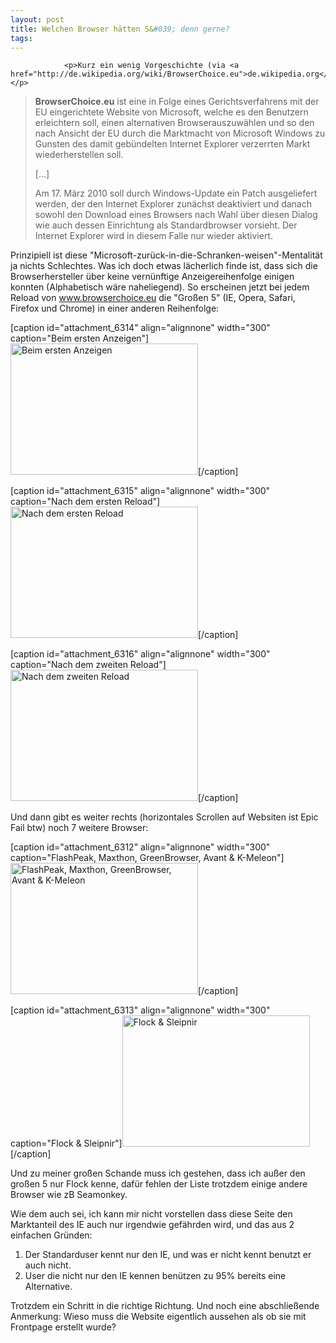 ```yaml
---
layout: post
title: Welchen Browser hätten S&#039; denn gerne?
tags:
---
```



                <p>Kurz ein wenig Vorgeschichte (via <a href="http://de.wikipedia.org/wiki/BrowserChoice.eu">de.wikipedia.org</a>)</p>
<blockquote><strong>BrowserChoice.eu</strong> ist eine in Folge eines Gerichtsverfahrens mit der EU eingerichtete Website von Microsoft, welche es den Benutzern erleichtern soll, einen alternativen Browserauszuwählen und so den nach Ansicht der EU durch die Marktmacht von Microsoft Windows zu Gunsten des damit gebündelten Internet Explorer verzerrten Markt wiederherstellen soll.

[...]

Am 17. März 2010 soll durch Windows-Update ein Patch ausgeliefert werden, der den Internet Explorer zunächst deaktiviert und danach sowohl den Download eines Browsers nach Wahl über diesen Dialog wie auch dessen Einrichtung als Standardbrowser vorsieht.<span style="font-size: small;"><span> </span></span>Der Internet Explorer wird in diesem Falle nur wieder aktiviert.</blockquote>
<p>Prinzipiell ist diese &quot;Microsoft-zurück-in-die-Schranken-weisen&quot;-Mentalität ja nichts Schlechtes. Was ich doch etwas lächerlich finde ist, dass sich die Browserhersteller über keine vernünftige Anzeigereihenfolge einigen konnten (Alphabetisch wäre naheliegend). So erscheinen jetzt bei jedem Reload von <a href="http://www.browserchoice.eu/BrowserChoice/browserchoice_de.htm">www.browserchoice.eu</a> die &quot;Großen 5&quot; (IE, Opera, Safari, Firefox und Chrome) in einer anderen Reihenfolge:</p>
<p>[caption id=&quot;attachment_6314&quot; align=&quot;alignnone&quot; width=&quot;300&quot; caption=&quot;Beim ersten Anzeigen&quot;]<a href="/uploads/2010/03/browserchoice01.png"><img class="size-medium wp-image-6314" title="Beim ersten Anzeigen" src="/uploads/2010/03/browserchoice01-300x210.png" alt="Beim ersten Anzeigen" width="300" height="210" /></a>[/caption]</p>
<p>[caption id=&quot;attachment_6315&quot; align=&quot;alignnone&quot; width=&quot;300&quot; caption=&quot;Nach dem ersten Reload&quot;]<a href="/uploads/2010/03/browserchoice02.png"><img class="size-medium wp-image-6315" title="Nach dem ersten Reload" src="/uploads/2010/03/browserchoice02-300x210.png" alt="Nach dem ersten Reload" width="300" height="210" /></a>[/caption]</p>
<p>[caption id=&quot;attachment_6316&quot; align=&quot;alignnone&quot; width=&quot;300&quot; caption=&quot;Nach dem zweiten Reload&quot;]<a href="/uploads/2010/03/browserchoice03.png"><img class="size-medium wp-image-6316" title="Nach dem zweiten Reload" src="/uploads/2010/03/browserchoice03-300x210.png" alt="Nach dem zweiten Reload" width="300" height="210" /></a>[/caption]</p>
<p>Und dann gibt es weiter rechts (horizontales Scrollen auf Websiten ist Epic Fail btw) noch 7 weitere Browser:</p>
<p>[caption id=&quot;attachment_6312&quot; align=&quot;alignnone&quot; width=&quot;300&quot; caption=&quot;FlashPeak, Maxthon, GreenBrowser, Avant &amp; K-Meleon&quot;]<a href="/uploads/2010/03/browserchoice04.png"><img class="size-medium wp-image-6312" title="FlashPeak, Maxthon, GreenBrowser, Avant &amp; K-Meleon" src="/uploads/2010/03/browserchoice04-300x210.png" alt="FlashPeak, Maxthon, GreenBrowser, Avant &amp; K-Meleon" width="300" height="210" /></a>[/caption]</p>
<p>[caption id=&quot;attachment_6313&quot; align=&quot;alignnone&quot; width=&quot;300&quot; caption=&quot;Flock &amp; Sleipnir&quot;]<a href="/uploads/2010/03/browserchoice05.png"><img class="size-medium wp-image-6313" title="Flock &amp; Sleipnir" src="/uploads/2010/03/browserchoice05-300x210.png" alt="Flock &amp; Sleipnir" width="300" height="210" /></a>[/caption]</p>
<p>Und zu meiner großen Schande muss ich gestehen, dass ich außer den großen 5 nur Flock kenne, dafür fehlen der Liste trotzdem einige andere Browser wie zB Seamonkey.</p>
<p>Wie dem auch sei, ich kann mir nicht vorstellen dass diese Seite den Marktanteil des IE auch nur irgendwie gefährden wird, und das aus 2 einfachen Gründen:</p>
<ol>
    <li>Der Standarduser kennt nur den IE, und was er nicht kennt benutzt er auch nicht.</li>
    <li>User die nicht nur den IE kennen benützen zu 95% bereits eine Alternative.</li>
</ol>
<p>Trotzdem ein Schritt in die richtige Richtung.  Und noch eine abschließende Anmerkung: Wieso muss die Website eigentlich aussehen als ob sie mit Frontpage erstellt wurde?</p>
